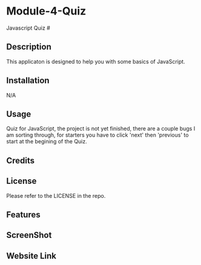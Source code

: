 # Module-4-Quiz
Javascript Quiz #
## Description
This applicaton is designed to help you with some basics of JavaScript.
## Installation
N/A

## Usage
Quiz for JavaScript, the project is not yet finished, there are a couple bugs I am sorting through, for starters you have to click 'next' then 'previous' to start at the begining of the Quiz. 

## Credits
## License
Please refer to the LICENSE in the repo.

## Features

## ScreenShot


## Website Link
